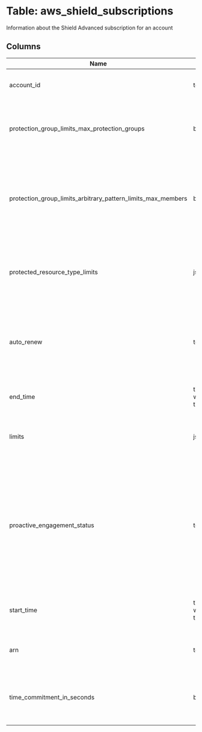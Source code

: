 
# Table: aws_shield_subscriptions
Information about the Shield Advanced subscription for an account
## Columns
| Name        | Type           | Description  |
| ------------- | ------------- | -----  |
|account_id|text|The AWS Account ID of the resource.|
|protection_group_limits_max_protection_groups|bigint|The maximum number of protection groups that you can have at one time|
|protection_group_limits_arbitrary_pattern_limits_max_members|bigint|The maximum number of resources you can specify for a single arbitrary pattern in a protection group|
|protected_resource_type_limits|jsonb|The maximum number of resource types that you can specify in a protection|
|auto_renew|text|If ENABLED, the subscription will be automatically renewed at the end of the existing subscription period|
|end_time|timestamp without time zone|The date and time your subscription will end|
|limits|jsonb|Specifies how many protections of a given type you can create|
|proactive_engagement_status|text|If ENABLED, the Shield Response Team (SRT) will use email and phone to notify contacts about escalations to the SRT and to initiate proactive customer support|
|start_time|timestamp without time zone|The start time of the subscription, in Unix time in seconds|
|arn|text|The ARN (Amazon Resource Name) of the subscription|
|time_commitment_in_seconds|bigint|The length, in seconds, of the Shield Advanced subscription for the account|
